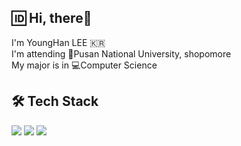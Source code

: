 🆔 Hi, there👋 
----
I'm YoungHan LEE 🇰🇷  
I'm attending 🏫Pusan National University, shopomore  
My major is in 💻Computer Science  

🛠 Tech Stack  
----
<img src="https://img.shields.io/badge/c++-00599C?style=for-the-badge&logo=c%2B%2B&logoColor=white">
<img src="https://img.shields.io/badge/Java-FF160B?style=for-the-badge&logo=Java&logoColor=Black"/>
<img src="https://img.shields.io/badge/python-3776AB?style=for-the-badge&logo=python&logoColor=white">

<!---
YoungHanLi/YoungHanLi is a ✨ special ✨ repository because its `README.md` (this file) appears on your GitHub profile.
You can click the Preview link to take a look at your changes.
--->

